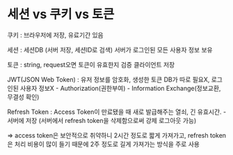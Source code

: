 # 세션 vs 쿠키 vs 토큰
쿠키 : 브라우저에 저장, 유료기간 있음

세션 : 세션DB (서버 저장, 세션ID로 검색)
    서버가 로그인된 모든 사용자 정보 보유

토큰 : string, request오면 토큰이 유효한지 검증 
    클라이언트 저장

JWT(JSON Web Token) : 유저 정보를 암호화, 생성한 토큰
    DB가 따로 필요X, 로그인된 사용자 정보X
    - Authorization(권한부여)
    - Information Exchange(정보교환, 무결성 확인) 

Refresh Token : Access Token이 만료됐을 때 새로 발급해주는 열쇠, 긴 유효시간.
    - 서버에 저장 (서버에서 refresh token을 삭제함으로써 강제 로그아웃 가능)

=> access token은 보안적으로 취약하니 2시간 정도로 짧게 가져가고, refresh token은 처리 비용이 많이 들기 때문에 2주 정도로 길게 가져가는 방식을 주로 사용


